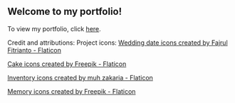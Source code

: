 
## Welcome to my portfolio!

To view my portfolio, click [here](https://jennyhuang.netlify.app/).

Credit and attributions: 
Project icons: 
<a href="https://www.flaticon.com/free-icons/wedding-date" title="wedding date icons">Wedding date icons created by Fajrul Fitrianto - Flaticon</a>

<a href="https://www.flaticon.com/free-icons/cake" title="cake icons">Cake icons created by Freepik - Flaticon</a>

<a href="https://www.flaticon.com/free-icons/inventory" title="inventory icons">Inventory icons created by muh zakaria - Flaticon</a>

<a href="https://www.flaticon.com/free-icons/memory" title="memory icons">Memory icons created by Freepik - Flaticon</a>






